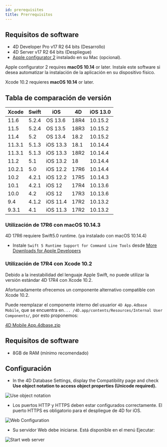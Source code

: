 ```yaml
---
id: prerequisites
title: Prerrequisitos
---
```


## Requisitos de software

* 4D Developer Pro v17 R2 64 bits (Desarrollo)
* 4D Server v17 R2 64 bits (Despliegue)
* [Apple configurator 2](https://itunes.apple.com/us/app/apple-configurator-2/id1037126344) instalado en su Mac (opcional).

Apple configurator 2 requires **macOS 10.14** or later. Instale este software si desea automatizar la instalación de la aplicación en su dispositivo físico.

Xcode 10.2 requieres **macOS 10.14** or later.

## Tabla de comparación de versión

| Xcode  | Swift | iOS      | 4D   | iOS 13.0 |
| ------ | ----- | -------- | ---- | -------- |
| 11.6   | 5.2.4 | OS 13.6  | 18R4 | 10.15.2  |
| 11.5   | 5.2.4 | OS 13.5  | 18R3 | 10.15.2  |
| 11.4   | 5.2   | OS 13.4  | 18.2 | 10.15.2  |
| 11.3.1 | 5.1.3 | iOS 13.3 | 18.1 | 10.14.4  |
| 11.3.1 | 5.1.3 | iOS 13.3 | 18R2 | 10.14.4  |
| 11.2   | 5.1   | iOS 13.2 | 18   | 10.14.4  |
| 10.2.1 | 5.0   | iOS 12.2 | 17R6 | 10.14.4  |
| 10.2   | 4.2.1 | iOS 12.2 | 17R5 | 10.14.3  |
| 10.1   | 4.2.1 | iOS 12   | 17R4 | 10.13.6  |
| 10.0   | 4.2   | iOS 12   | 17R3 | 10.13.6  |
| 9.4    | 4.1.2 | iOS 11.4 | 17R2 | 10.13.2  |
| 9.3.1  | 4.1   | iOS 11.3 | 17R2 | 10.13.2  |

### Utilización de 17R6 con macOS 10.14.3

4D 17R6 requiere Swift5.0 runtime. (ya instalado con macOS 10.14.4)

 - Instale `Swift 5 Runtime Support for Command Line Tools` desde [More Downloads for Apple Developers](https://developer.apple.com/download/more/)

### Utilización de 17R4 con Xcode 10.2

Debido a la inestabilidad del lenguaje Apple Swift, no puede utilizar la versión estándar 4D 17R4 con Xcode 10.2.

Afortunadamente ofrecemos un componente alternativo compatible con Xcode 10.2.

Puede reemplazar el componente interno del usuarior `4D App.4dbase Mobile`, que se encuentra en`... /4D.app/contents/Resources/Internal User Components/`, por esto proponemos:

<a class="button"
href="https://download.4d.com/Products/Current/4D_v17R4/4D%20Mobile%20App%20-%20Xcode%2010.2/4D%20Mobile%20App.4dbase.zip">4D Mobile App.4dbase.zip</a>

## Requisitos de software

* 8GB de RAM (mínimo recomendado)

## Configuración

* In the 4D Database Settings, display the Compatibility page and check **Use object notation to access object properties (Unicode required).**

![Use object notation](assets/en/prerequisites/Use-object-notation.png)

* Los puertos HTTP y HTTPS deben estar configurados correctamente. El puerto HTTPS es obligatorio para el despliegue de 4D for iOS.

![Web Configuration](assets/en/prerequisites/Web-Configuration.png)

* Su servidor Web debe iniciarse. Está disponible en el menú Ejecutar:

![Start web server](assets/en/prerequisites/Start-web-server.png)
